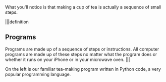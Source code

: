 What you'll notice is that making a cup of tea is actually a sequence of small steps.

|||definition
## Programs
Programs are made up of a sequence of steps or instructions. All computer programs are made up of these steps no matter what the program does or whether it runs on your iPhone or in your microwave oven.
|||

On the left is our familiar tea-making program written in Python code, a very popular programming language.
